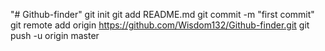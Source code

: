 "# Github-finder"  git init git add README.md git commit -m "first commit" git remote add origin https://github.com/Wisdom132/Github-finder.git git push -u origin master 

